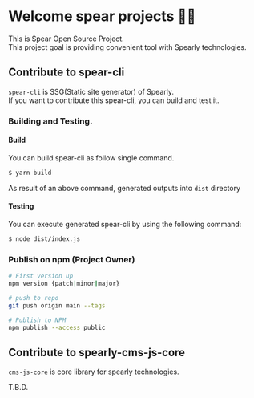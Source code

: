 # Welcome spear projects 🚀🚀

This is Spear Open Source Project.  
This project goal is providing convenient tool with Spearly technologies.


## Contribute to spear-cli

`spear-cli` is SSG(Static site generator) of Spearly.  
If you want to contribute this spear-cli, you can build and test it.

### Building and Testing.

#### Build

You can build spear-cli as follow single command.

```bash
$ yarn build
```

As result of an above command, generated outputs into `dist` directory

#### Testing

You can execute generated spear-cli by using the following command:

```bash
$ node dist/index.js
```

### Publish on npm (Project Owner)

```bash
# First version up
npm version {patch|minor|major}

# push to repo
git push origin main --tags

# Publish to NPM
npm publish --access public
```

## Contribute to spearly-cms-js-core

`cms-js-core` is core library for spearly technologies.

T.B.D.